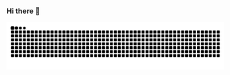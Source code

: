 ### Hi there 👋

![Snake animation](https://github.com/GuillaumeFalourd/GuillaumeFalourd/blob/output/github-contribution-grid-snake-dark.svg)
